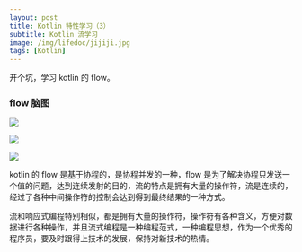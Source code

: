 ```yaml
---
layout: post
title: Kotlin 特性学习（3）
subtitle: Kotlin 流学习
image: /img/lifedoc/jijiji.jpg
tags: [Kotlin]
---
```


开个坑，学习 kotlin 的 flow。

### flow 脑图

![](https://raw.githubusercontent.com/XPJ1993/images/master/20210828174303.png)

![](https://raw.githubusercontent.com/XPJ1993/images/master/20210828174431.png)


![](https://raw.githubusercontent.com/XPJ1993/images/master/20210828174516.png)


kotlin 的 flow 是基于协程的，是协程并发的一种，flow 是为了解决协程只发送一个值的问题，达到连续发射的目的，流的特点是拥有大量的操作符，流是连续的，经过了各种中间操作符的控制会达到得到最终结果的一种方式。

流和响应式编程特别相似，都是拥有大量的操作符，操作符有各种含义，方便对数据进行各种操作，并且流式编程是一种编程范式，一种编程思想，作为一个优秀的程序员，要及时跟得上技术的发展，保持对新技术的热情。


